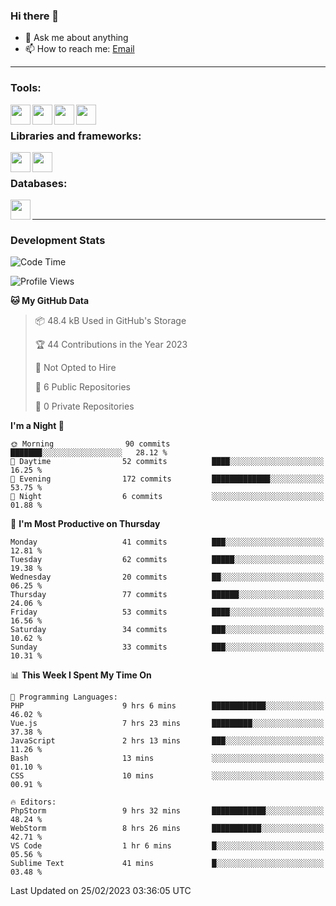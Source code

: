 ### Hi there 👋

- 💬 Ask me about anything
- 📫 How to reach me: [Email]

---

### Tools:
<img align='left' height="32" width="32" src="https://cdn.jsdelivr.net/npm/simple-icons@4.8.0/icons/phpstorm.svg" />
<img align='left' height="32" width="32" src="https://cdn.jsdelivr.net/npm/simple-icons@4.8.0/icons/sublimetext.svg" />
<img align='left' height="32" width="32" src="https://cdn.jsdelivr.net/npm/simple-icons@4.8.0/icons/laragon.svg" />
<img align='left' height="32" width="32" src="https://cdn.jsdelivr.net/npm/simple-icons@4.8.0/icons/xampp.svg" />
<br>

### Libraries and frameworks:
<img align='left' height="32" width="32" src="https://cdn.jsdelivr.net/npm/simple-icons@4.8.0/icons/laravel.svg" />
<img align='left' height="32" width="32" src="https://cdn.jsdelivr.net/npm/simple-icons@4.8.0/icons/jquery.svg" />
<br>

### Databases:
<img align='left' height="32" width="32" src="https://cdn.jsdelivr.net/npm/simple-icons@4.8.0/icons/mysql.svg" />
<br>

---
### Development Stats
<!--START_SECTION:waka-->
![Code Time](http://img.shields.io/badge/Code%20Time-980%20hrs%2014%20mins-blue)

![Profile Views](http://img.shields.io/badge/Profile%20Views-2-blue)

**🐱 My GitHub Data** 

> 📦 48.4 kB Used in GitHub's Storage 
 > 
> 🏆 44 Contributions in the Year 2023
 > 
> 🚫 Not Opted to Hire
 > 
> 📜 6 Public Repositories 
 > 
> 🔑 0 Private Repositories 
 > 
**I'm a Night 🦉** 

```text
🌞 Morning                90 commits          ███████░░░░░░░░░░░░░░░░░░   28.12 % 
🌆 Daytime                52 commits          ████░░░░░░░░░░░░░░░░░░░░░   16.25 % 
🌃 Evening                172 commits         █████████████░░░░░░░░░░░░   53.75 % 
🌙 Night                  6 commits           ░░░░░░░░░░░░░░░░░░░░░░░░░   01.88 % 
```
📅 **I'm Most Productive on Thursday** 

```text
Monday                   41 commits          ███░░░░░░░░░░░░░░░░░░░░░░   12.81 % 
Tuesday                  62 commits          █████░░░░░░░░░░░░░░░░░░░░   19.38 % 
Wednesday                20 commits          ██░░░░░░░░░░░░░░░░░░░░░░░   06.25 % 
Thursday                 77 commits          ██████░░░░░░░░░░░░░░░░░░░   24.06 % 
Friday                   53 commits          ████░░░░░░░░░░░░░░░░░░░░░   16.56 % 
Saturday                 34 commits          ███░░░░░░░░░░░░░░░░░░░░░░   10.62 % 
Sunday                   33 commits          ███░░░░░░░░░░░░░░░░░░░░░░   10.31 % 
```


📊 **This Week I Spent My Time On** 

```text
💬 Programming Languages: 
PHP                      9 hrs 6 mins        ████████████░░░░░░░░░░░░░   46.02 % 
Vue.js                   7 hrs 23 mins       █████████░░░░░░░░░░░░░░░░   37.38 % 
JavaScript               2 hrs 13 mins       ███░░░░░░░░░░░░░░░░░░░░░░   11.26 % 
Bash                     13 mins             ░░░░░░░░░░░░░░░░░░░░░░░░░   01.10 % 
CSS                      10 mins             ░░░░░░░░░░░░░░░░░░░░░░░░░   00.91 % 

🔥 Editors: 
PhpStorm                 9 hrs 32 mins       ████████████░░░░░░░░░░░░░   48.24 % 
WebStorm                 8 hrs 26 mins       ███████████░░░░░░░░░░░░░░   42.71 % 
VS Code                  1 hr 6 mins         █░░░░░░░░░░░░░░░░░░░░░░░░   05.56 % 
Sublime Text             41 mins             █░░░░░░░░░░░░░░░░░░░░░░░░   03.48 % 
```


 Last Updated on 25/02/2023 03:36:05 UTC
<!--END_SECTION:waka-->

[huyviet]: https://huyviet.vn/
[EMAIl]: https://mail.google.com/mail/u/0/?fs=1&tf=cm&source=mailto&to=huynguyenviet0110@gmail.com
